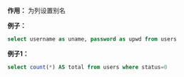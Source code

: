 **作用：** 为列设置别名

**例子：**
  ```SQL
  select username as uname, password as upwd from users
  ```

**例子1：**
  ```SQL
  select count(*) AS total from users where status=0
  ```